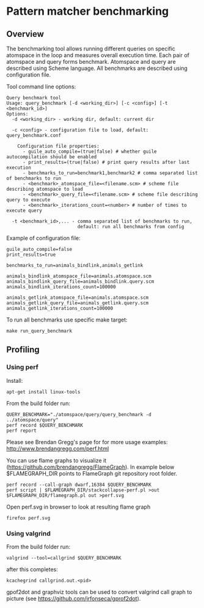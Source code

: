 # Pattern matcher benchmarking #

## Overview ##

The benchmarking tool allows running different queries on specific atomspace in
the loop and measures overall execution time. Each pair of atomspace
and query forms benchmark. Atomspace and query are described using Scheme
language. All benchmarks are described using configuration file.

Tool command line options:

```
Query benchmark tool
Usage: query_benchmark [-d <working_dir>] [-c <config>] [-t <benchmark_id>]
Options:
  -d <working_dir> - working dir, default: current dir

  -c <config> - configuration file to load, default: query_benchmark.conf

    Configuration file properties:
      - guile_auto_compile=(true|false) # whether guile autocompilation should be enabled
      - print_results=(true|false) # print query results after last execution
      - benchmarks_to_run=benchmark1,benchmark2 # comma separated list of benchmarks to run
      - <benchmark>_atomspace_file=<filename.scm> # scheme file describing atomspace to load
      - <benchmark>_query_file=<filename.scm> # scheme file describing query to execute
      - <benchmark>_iterations_count=<number> # number of times to execute query

  -t <benchmark_id>,... - comma separated list of benchmarks to run,
                          default: run all benchmarks from config
```

Example of configuration file:
```
guile_auto_compile=false
print_results=true

benchmarks_to_run=animals_bindlink,animals_getlink

animals_bindlink_atomspace_file=animals.atomspace.scm
animals_bindlink_query_file=animals_bindlink.query.scm
animals_bindlink_iterations_count=100000

animals_getlink_atomspace_file=animals.atomspace.scm
animals_getlink_query_file=animals_getlink.query.scm
animals_getlink_iterations_count=100000
```

To run all benchmarks use specific make target:
```
make run_query_benchmark
```

## Profiling ##

### Using perf ###
Install:
```
apt-get install linux-tools
```

From the build folder run:
```
QUERY_BENCHMARK="./atomspace/query/query_benchmark -d ../atomspace/query"
perf record $QUERY_BENCHMARK
perf report
```
Please see Brendan Gregg's page for for more usage examples:
http://www.brendangregg.com/perf.html

You can use flame graphs to visualize it
(https://github.com/brendangregg/FlameGraph). In example below $FLAMEGRAPH_DIR
points to FlameGraph git repository root folder.
```
perf record --call-graph dwarf,16384 $QUERY_BENCHMARK
perf script | $FLAMEGRAPH_DIR/stackcollapse-perf.pl >out
$FLAMEGRAPH_DIR/flamegraph.pl out >perf.svg
```
Open perf.svg in browser to look at resulting flame graph
```
firefox perf.svg
```

### Using valgrind ###

From the build folder run:
```
valgrind --tool=callgrind $QUERY_BENCHMARK
```
after this completes:
```
kcachegrind callgrind.out.<pid>
```
gpof2dot and graphviz tools can be used to convert valgrind call graph to
picture (see https://github.com/jrfonseca/gprof2dot).
